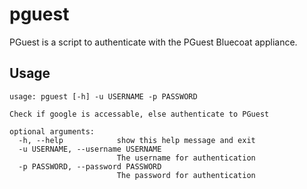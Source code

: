 pguest
======

PGuest is a script to authenticate with the PGuest Bluecoat appliance.

Usage
-----

```
usage: pguest [-h] -u USERNAME -p PASSWORD

Check if google is accessable, else authenticate to PGuest

optional arguments:
  -h, --help            show this help message and exit
  -u USERNAME, --username USERNAME
                        The username for authentication
  -p PASSWORD, --password PASSWORD
                        The password for authentication
```

